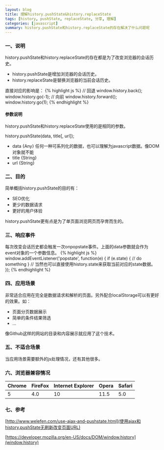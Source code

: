 ```yaml
---
layout: blog
title: 理解history.pushState&history.replaceState
tags: [history, pushState, replaceState, 分享, 理解]
categories: [javascript]
summary: history.pushState和history.replaceState的存在解决了什么问题呢
---
```

### 一、说明
history.pushState和history.replaceState的存在都是为了改变浏览器的会话历史。

* history.pushState是增加浏览器的会话历史。
* history.replaceState是替换浏览器的当前会话历史。

直接对应的影响是：
{% highlight js %}
// 回退
window.history.back();
window.history.go(-1);
// 向前
window.history.forward();
window.history.go(1);
{% endhighlight %}
#### 参数说明
history.pushState和history.replaceState使用的是相同的参数。

history.pushState(data, title[, url]);

* data {Any} 任何一种可系列化的数据，也可以理解为javascript数据。像DOM对象就不能
* title {String} 
* url {String} 

### 二、目的
简单概括history.pushState的目的有：

* SEO优化
* 更少的数据请求
* 更好的用户体验

history.pushState更有点是为了单页面浏览网页而孕育而生的。

### 三、响应事件
每次改变会话历史都会触发一次onpopstate事件。上面的data参数就会作为event对象的一个参数信息。
{% highlight js %}
window.addEventListener('popstate', function(e) {
    if (e.state) {
        // do something
    }
    // 当然也可以直接使用history.state来获取当前对应的state数据。
});
{% endhighlight %}

### 四、应用场景
非常适合应用在完全是数据请求和解析的页面。另外配合localStorage可以有更好的效果。如：

* 页面分页数据展示
* 简单的条件结果筛选
* ...

像Github这样的网站的目录和内容展示就应用了这个技术。

### 五、不适合场景
当应用场景需要额外的js处理情况，还有其他很多。

### 六、浏览器兼容情况
Chrome | FireFox | Internet Explorer | Opera | Safari
----|-----|----|------|-----
5 | 4.0 | 10 | 11.5 | 5.0
### 七、参考
[http://www.welefen.com/use-ajax-and-pushstate.html](使用ajax和history.pushState无刷新改变页面URL)

[https://developer.mozilla.org/en-US/docs/DOM/window.history](window.history)
